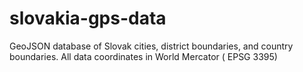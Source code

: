 # slovakia-gps-data
GeoJSON database of Slovak cities, district boundaries, and country boundaries. All data coordinates in World Mercator ( EPSG 3395)
